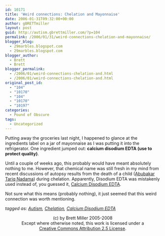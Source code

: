 ```yaml
---
id: 10171
title: 'Weird connections: Chelation and Mayonnaise'
date: 2006-01-31T09:32:00+00:00
author: gBRETTmiller
layout: post
guid: http://autism.gbrettmiller.com/?p=104
permalink: /2006/01/31/weird-connections-chelation-and-mayonnaise/
blogger_blog:
  - 29marbles.blogspot.com
  - 29marbles.blogspot.com
blogger_author:
  - Brett
  - Brett
blogger_permalink:
  - /2006/01/weird-connections-chelation-and.html
  - /2006/01/weird-connections-chelation-and.html
original_post_id:
  - "104"
  - "10170"
  - "104"
  - "10170"
  - "10197"
categories:
  - Pound of Obscure
tags:
  - Uncategorized
---
```

Putting away the groceries last night, I happened to glance at the ingredients label on a jar of mayonnaise as I was putting it into the refrigerator. One ingredient jumped out: **calcium disodium EDTA (use to protect quality)**. 

Until a couple of weeks ago, this probably would have meant absolutely nothing to me. However, that chemical name was still fresh in my mind from recent discussions of autopsy results from the death of a child ([Abubakar Tariq Nadama](http://www.google.com/search?q=Abubakar+Tariq+Nadama)) during chelation. Apparently, Disodium EDTA was mistakenly used instead of, you guessed it, [Calcium Disodium EDTA](http://www.google.com/search?q=Calcium+Disodium+EDTA).

Not sure what this means (probably nothing), it just seemed that this weird connection was worth mentioning.

_tagged as: <a href="http://technorati.com/tag/autism" rel="tag">Autism</a>, <a href="http://technorati.com/tag/chelation" rel="tag">Chelation</a>, <a href="http://technorati.com/tag/calcium+disodium+edta" rel="tag">Calcium Disodium EDTA</a>_

<div class="blogger-post-footer">
  <p align="center">
    (c) by Brett Miller 2005-2008<br /> Except where otherwise noted, this work is licensed under a<br /> <a href="http://creativecommons.org/licenses/by/2.5/" rel="license">Creative Commons Attribution 2.5 License</a>.
  </p>
</div>